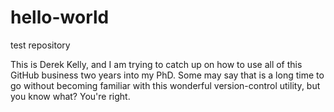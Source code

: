 # hello-world
test repository

This is Derek Kelly, and I am trying to catch up on how to use all of this GitHub business two years into my PhD. Some may say that is a long time to go without becoming familiar with this wonderful version-control utility, but you know what? You're right.
